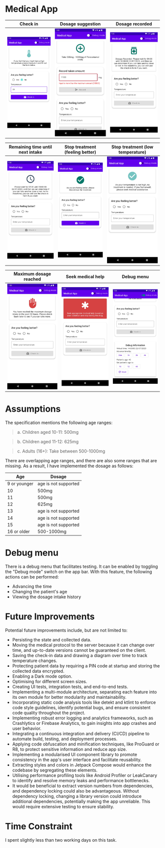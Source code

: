 # Medical App

| Check in                               | Dosage suggestion                      | Dosage recorded                        |
|----------------------------------------|----------------------------------------|----------------------------------------|
| ![Screenshot 1](docs/screenshot01.jpg) | ![Screenshot 2](docs/screenshot02.jpg) | ![Screenshot 3](docs/screenshot03.jpg) |

| Remaining time until next intake       | Stop treatment (feeling better)        | Stop treatment (low temperature)       |
|----------------------------------------|----------------------------------------|----------------------------------------|
| ![Screenshot 4](docs/screenshot04.jpg) | ![Screenshot 5](docs/screenshot05.jpg) | ![Screenshot 6](docs/screenshot06.jpg) |

| Maximum dosage reached                 | Seek medical help                      | Debug menu                             |
|----------------------------------------|----------------------------------------|----------------------------------------|
| ![Screenshot 7](docs/screenshot07.jpg) | ![Screenshot 8](docs/screenshot08.jpg) | ![Screenshot 9](docs/screenshot09.jpg) |

# Assumptions
The specification mentions the following age ranges:

> a. Children aged 10-11: 500mg

> b. Children aged 11-12: 625mg

> c. Adults (16+): Take between 500-1000mg

There are overlapping age ranges, and there are also some ranges that are missing. As a result, I  have implemented the dosage as follows:

| Age          | Dosage               |
|--------------|----------------------|
| 9 or younger | age is not supported |
| 10           | 500mg                |
| 11           | 500mg                |
| 12           | 625mg                |
| 13           | age is not supported |
| 14           | age is not supported |
| 15           | age is not supported |
| 16 or older  | 500-1000mg           |

# Debug menu
There is a debug menu that facilitates testing. It can be enabled by toggling the "Debug mode" switch on the app bar. With this feature, the following actions can be performed:
* Advancing the time
* Changing the patient's age
* Viewing the dosage intake history

# Future Improvements
Potential future improvements include, but are not limited to:
* Persisting the state and collected data.
* Moving the medical protocol to the server because it can change over time, and up-to-date versions cannot be guaranteed on the client.
* Saving the check-in data and drawing a diagram over time to track temperature changes.
* Protecting patient data by requiring a PIN code at startup and storing the collected data encrypted.
* Enabling a Dark mode option.
* Optimising for different screen sizes.
* Creating UI tests, integration tests, and end-to-end tests.
* Implementing a multi-module architecture, separating each feature into its own module for better modularity and maintainability.
* Incorporating static code analysis tools like detekt and ktlint to enforce code style guidelines, identify potential bugs, and ensure consistent code quality throughout the project.
* Implementing robust error logging and analytics frameworks, such as Crashlytics or Firebase Analytics, to gain insights into app crashes and user behavior.
* Integrating a continuous integration and delivery (CI/CD) pipeline to automate build, testing, and deployment processes.
* Applying code obfuscation and minification techniques, like ProGuard or R8, to protect sensitive information and reduce app size.
* Implementing a modularised UI component library to promote consistency in the app's user interface and facilitate reusability.
* Extracting styles and colors in Jetpack Compose would enhance the codebase by segregating these elements.
* Utilising performance profiling tools like Android Profiler or LeakCanary to identify and resolve memory leaks and performance bottlenecks.
* It would be beneficial to extract version numbers from dependencies, and dependency locking could also be advantageous. Without dependency locking, changing a library version could introduce additional dependencies, potentially making the app unreliable. This would require extensive testing to ensure stability.

# Time Constraint
I spent slightly less than two working days on this task.

